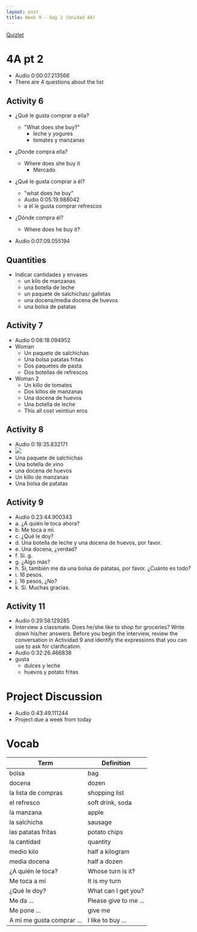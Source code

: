 ```yaml
---
layout: post
title: Week 9 - Day 2 (Unidad 4A)
---
```


[Quizlet](https://quizlet.com/_2n3jnh)

# 4A pt 2

+ Audio 0:00:07.213566
+ There are 4 questions about the list

## Activity 6

+ ¿Qué le gusta comprar a ella?
  + "What does she buy?"
    + leche y yogures
    + tomates y manzanas
+ ¿Donde compra ella?
  + Where does she buy it
    + Mercado
+ ¿Qué le gusta comprar a él?
  + "what does he buy"
  + Audio 0:05:19.988042
  + a él le gusta comprar refrescos
+ ¿Dónde compra él?
  + Where does he buy it?

+ Audio 0:07:09.055194

## Quantities

+ lndicar cantidades y envases
  + un kilo de manzanas
  + una botella de leche
  + un paquete de salchichas/ galletas
  + una docena/media docena de huevos
  + una bolsa de patatas

## Activity 7

+ Audio 0:08:18.094952
+ Woman
  + Un paquete de salchichas
  + Una bolsa patatas fritas
  + Dos paquetes de pasta
  + Dos botellas de refrescos
+ Woman 2
  + Un killo de tomates
  + Dos killos de manzanas
  + Una docena de huevos
  + Una botella de leche
  + This all cost veintiun eros

## Activity 8

+ Audio 0:18:35.832171
+ ![](../../../assets/2016-10-12-week-9-day-2-bda30.png)
+ Una paquete de salchichas
+ Una botella de vino
+ una docena de huevos
+ Un killo de manzanas
+ Una bolsa de patatas

## Activity 9

+ Audio 0:23:44.900343
+ a. ¿A quién Ie toca ahora?
+ b. Me toca a mi.
+ c. ¿Qué le doy?
+ d. Una botella de leche y una docena de huevos, por favor.
+ e. Una docena, ¿verdad?
+ f. Si. g.
+ g. ¿Algo más?
+ h. Si, también me da una bolsa de patatas, por favor. ¿Cuánto es todo?
+ i. 16 pesos.
+ j. 16 pesos, ¿No?
+ k. Si. Muchas gracias.

## Activity 11

+ Audio 0:29:58.129285
+ Interview a classmate. Does he/she like to shop for groceries? Write down his/her answers. Before you begin the interview, review the conversation in Actividad 9 and identify the expressions that you can use to ask for clarification.
+ Audio 0:32:26.466838
+ gusta
  + dulces y leche
  + huevos y potato fritas

# Project Discussion

+ Audio 0:43:49.111244
+ Project due a week from today


# Vocab

| Term | Definition |
| --- | --- |
| bolsa | bag |
| docena | dozen |
| la lista de compras | shopping list |
| el refresco | soft drink, soda |
| la manzana | apple |
| la salchicha | sausage |
| las patatas fritas | potato chips |
|la cantidad | quantity |
| medio kilo | half a kilogram |
| media docena | half a dozen |
| ¿A quién le toca? | Whose turn is it? |
| Me toca a mí | It is my turn |
| ¿Qué le doy? | What can I get you? |
| Me da ... | Please give to me ... |
| Me pone ... | give me |
| A mi me gusta comprar ... | I like to buy ... |
